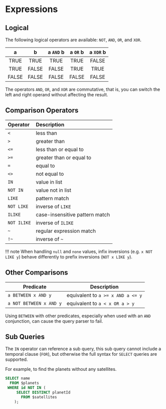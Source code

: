 # Expressions

## Logical

The following logical operators are available: `NOT`, `AND`, `OR`, and `XOR`.

| a     | b     | a `AND` b | a `OR` b | a `XOR` b |
| :---: | :---: | :-------: | :------: | :-------: |
| TRUE  | TRUE  | TRUE      | TRUE     | FALSE     |
| TRUE  | FALSE | FALSE     | TRUE     | TRUE      |
| FALSE | FALSE | FALSE     | FALSE    | FALSE     |

The operators `AND`, `OR`, and `XOR` are commutative, that is, you can switch the left and right operand without affecting the result.

## Comparison Operators

Operator     | Description                   
:----------- | :-----------------------------
`<`          | less than                     
`>`          | greater than                
`<=`         | less than or equal to        
`>=`         | greater than or equal to   
`=`          | equal to               
`<>`         | not equal to                 
`IN`         | value in list              
`NOT IN`     | value not in list            
`LIKE`       | pattern match           
`NOT LIKE`   | inverse of `LIKE`         
`ILIKE`      | case-insensitive pattern match 
`NOT ILIKE`  | inverse of `ILIKE`     
`~`          | regular expression match     
`!~`         | inverse of `~`

!!! note
    When handling `null` and `none` values, infix inversions (e.g. `x NOT LIKE y`) behave differently to prefix inversions (`NOT x LIKE y`).

## Other Comparisons

Predicate               | Description
----------------------- | ---------------------------------
`a BETWEEN x AND y`     | equivalent to `a >= x AND a <= y`
`a NOT BETWEEN x AND y` | equivalent to `a < x OR a > y`

Using `BETWEEN` with other predicates, especially when used with an `AND` conjunction, can cause the query parser to fail. 

## Sub Queries

The `IN` operator can reference a sub query, this sub query cannot include a temporal clause (`FOR`), but otherwise the full syntax for `SELECT` queries are supported.

For example, to find the planets without any satellites.
~~~sql
SELECT name
  FROM $planets
 WHERE id NOT IN (
     SELECT DISTINCT planetId
       FROM $satellites
    );
~~~
